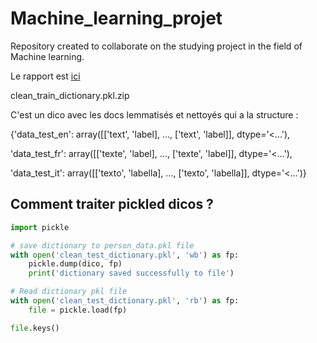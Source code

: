 # Machine_learning_projet
Repository created to collaborate on the studying project in the field of Machine learning. 

Le rapport est [ici](https://docs.google.com/document/d/1nFUwdQ7_tfR2HPpY0eWhLwT_WDBs5a3yFTylqUMHdVQ/edit?usp=sharing)

clean_train_dictionary.pkl.zip

C'est un dico avec les docs lemmatisés et nettoyés qui a la structure : 

{'data_test_en': array([['text', 'label], ..., ['text', 'label]], dtype='<...'),

'data_test_fr': array([['texte', 'label], ..., ['texte', 'label]], dtype='<...'),

'data_test_it': array([['texto', 'labella], ..., ['texto', 'labella]], dtype='<...')}

## Comment traiter pickled dicos ? 

```python
import pickle

# save dictionary to person_data.pkl file
with open('clean_test_dictionary.pkl', 'wb') as fp:
    pickle.dump(dico, fp)
    print('dictionary saved successfully to file')
```


```python
# Read dictionary pkl file
with open('clean_test_dictionary.pkl', 'rb') as fp:
    file = pickle.load(fp)

file.keys()
```
